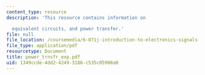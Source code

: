 ```yaml
---
content_type: resource
description: 'This resource contains information on

  equivalent circuits, and power transfer.'
file: null
file_location: /coursemedia/6-071j-introduction-to-electronics-signals-and-measurement-spring-2006/1349ccde4dd242493186c535c05908a0_power_trnsfr_exp.pdf
file_type: application/pdf
resourcetype: Document
title: power_trnsfr_exp.pdf
uid: 1349ccde-4dd2-4249-3186-c535c05908a0
---
```

